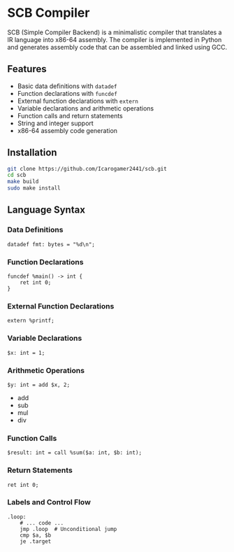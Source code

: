 # SCB Compiler

SCB (Simple Compiler Backend) is a minimalistic compiler that translates a IR language into x86-64 assembly. The compiler is implemented in Python and generates assembly code that can be assembled and linked using GCC.

## Features

- Basic data definitions with `datadef`
- Function declarations with `funcdef`
- External function declarations with `extern`
- Variable declarations and arithmetic operations
- Function calls and return statements
- String and integer support
- x86-64 assembly code generation

## Installation

```bash
git clone https://github.com/Icarogamer2441/scb.git
cd scb
make build
sudo make install
```

## Language Syntax

### Data Definitions

```scb
datadef fmt: bytes = "%d\n";
```

### Function Declarations

```scb
funcdef %main() -> int {
    ret int 0;
}
```

### External Function Declarations

```scb
extern %printf;
```

### Variable Declarations

```scb
$x: int = 1;
```

### Arithmetic Operations

```scb
$y: int = add $x, 2;
```

- add
- sub
- mul
- div

### Function Calls

```scb
$result: int = call %sum($a: int, $b: int);
```

### Return Statements

```scb
ret int 0;
```

### Labels and Control Flow

```scb
.loop:
    # ... code ...
    jmp .loop  # Unconditional jump
    cmp $a, $b
    je .target
```

